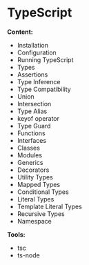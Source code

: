 # TypeScript

**Content:**
- Installation
- Configuration
- Running TypeScript
- Types
- Assertions
- Type Inference
- Type Compatibility
- Union
- Intersection
- Type Alias
- keyof operator
- Type Guard
- Functions
- Interfaces
- Classes
- Modules
- Generics
- Decorators
- Utility Types
- Mapped Types
- Conditional Types
- Literal Types
- Template Literal Types
- Recursive Types
- Namespace

**Tools:**
- tsc
- ts-node

